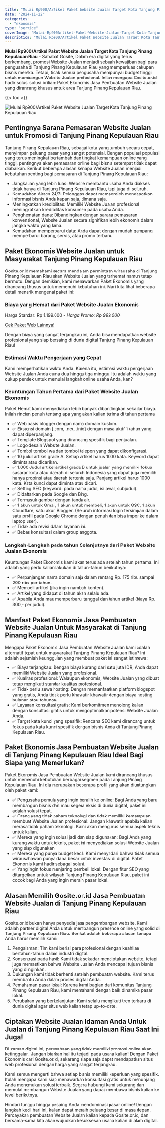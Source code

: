 ```yaml
---
title: "Mulai Rp900/Artikel Paket Website Jualan Target Kota Tanjung Pinang Kepulauan Riau"
date: "2024-11-22"
categories: 
  - "ekonomis"
type: "service"
coverImage: "Mulai-Rp900Artikel-Paket-Website-Jualan-Target-Kota-Tanjung-Pinang-Kepulauan-Riau.png"
description: "Mulai Rp900/Artikel Paket Website Jualan Target Kota Tanjung Pinang Kepulauan Riau. Hindari tunggu hingga pesaing Anda mendominasi pasar online! Dengan langk..."
---
```


**Mulai Rp900/Artikel Paket Website Jualan Target Kota Tanjung Pinang Kepulauan Riau** - Sahabat Gosite, Dalam era digital yang terus berkembang, promosi Website Jualan menjadi sebuah kewajiban bagi para pengusaha di Tanjung Pinang Kepulauan Riau yang memperluas cakupan bisnis mereka. Tetapi, tidak semua pengusaha mempunyai budget tinggi untuk membangun Website Jualan profesional. Inilah mengapa Gosite.or.id hadir solusi solusi brilian: Paket Ekonomis Jasa Pembuatan Website Jualan yang dirancang khusus untuk area Tanjung Pinang Kepulauan Riau.

{{< toc >}}

![Mulai Rp900/Artikel Paket Website Jualan Target Kota Tanjung Pinang Kepulauan Riau](/images/ekonomis/Mulai-Rp900Artikel-Paket-Website-Jualan-Target-Kota-Tanjung-Pinang-Kepulauan-Riau.png)

## Pentingnya Sarana Pemasaran Website Jualan untuk Promosi di Tanjung Pinang Kepulauan Riau

Tanjung Pinang Kepulauan Riau, sebagai kota yang tumbuh secara cepat, menyimpan peluang pasar yang sangat potensial. Dengan populasi populasi yang terus meningkat bertambah dan tingkat kemampuan online yang tinggi, pentingnya akan pemasaran online bagi bisnis setempat tidak dapat diabaikan. Berikut beberapa alasan kenapa Website Jualan menjadi kebutuhan penting bagi pemasaran di Tanjung Pinang Kepulauan Riau:

- Jangkauan yang lebih luas: Website membantu usaha Anda diakses tidak hanya di Tanjung Pinang Kepulauan Riau, tapi juga di seluruh.
- Kemudahan Akses 24/7: Pelanggan dapat memperoleh mendapatkan informasi bisnis Anda kapan saja, dimana saja.
- Meningkatkan kredibilitas: Memiliki Website Jualan profesional meningkatkan kredibilitas konsumen pada usaha Anda.
- Penghematan dana: Dibandingkan dengan sarana pemasaran konvensional, Website Jualan secara signifikan lebih ekonomis dalam jangka waktu yang lama.
- Kemudahan memperbarui data: Anda dapat dengan mudah gampang memperbarui barang, servis, atau promo terbaru.

## Paket Ekonomis Website Jualan untuk Masyarakat Tanjung Pinang Kepulauan Riau

Gosite.or.id memahami secara mendalam permintaan wirausaha di Tanjung Pinang Kepulauan Riau akan Website Jualan yang terhemat namun tetap bermutu. Dengan demikian, kami menawarkan Paket Ekonomis yang dirancang khusus untuk memenuhi kebutuhan ini. Mari kita lihat beberapa detail menarik mengenai paket ini:

### Biaya yang Hemat dari Paket Website Jualan Ekonomis

<a class="cta-button">Harga Standar: Rp 1.199.000 - <em>Harga Promo: Rp 999.000</em></a>

<a href="/jasa-web/" class="cta-button">Cek Paket Web Lainnya!</a>

Dengan biaya yang sangat terjangkau ini, Anda bisa mendapatkan website profesional yang siap bersaing di dunia digital Tanjung Pinang Kepulauan Riau!

### Estimasi Waktu Pengerjaan yang Cepat

Kami memperhatikan waktu Anda. Karena itu, estimasi waktu pengerjaan Website Jualan Anda cuma dua hingga tiga minggu. Itu adalah waktu yang cukup pendek untuk memulai langkah online usaha Anda, kan?

### Keuntungan Tahun Pertama dari Paket Website Jualan Ekonomis

Paket Hemat kami menyediakan lebih banyak dibandingkan sekadar biaya. Inilah rincian penuh tentang apa yang akan kalian terima di tahun pertama

- ✅ Web basis blogger dengan nama domain kustom.
- ✅ Ekstensi domain \[.com, .net, .info\] dengan masa aktif 1 tahun yang dapat diperpanjang.
- ✅ Template Blogspot yang dirancang spesifik bagi penjualan.
- ✅ Logo desain Website Jualan.
- ✅ Tombol tombol wa dan tombol telepon yang dapat dikonfigurasi.
- ✅ 10 judul artikel grade A. Setiap artikel harus 1000 kata. Keyword dapat diminta atau dicarikan.
- ✅ 1.000 Judul artikel artikel grade B untuk jualan yang memiliki fokus sasaran kota atau daerah di seluruh Indonesia yang dapat juga memilih hanya propinsi atau daerah tertentu saja. Panjang artikel harus 1000 kata. Kata kunci dapat diminta atau dicari.
- ✅ Setting SEO (keyword: pada nama judul, isi awal, subjudul).
- ✅ Didaftarkan pada Google dan Bing.
- ✅ Termasuk gambar dengan tanda air.
- ✅ 1 akun untuk Gmail, 1 akun untuk membeli, 1 akun untuk GSC, 1 akun Cloudflare, satu akun Blogger. (Seluruh informasi login tersimpan dalam satu profil pada Google Chrome dengan penuh dan bisa impor ke dalam laptop user).
- ✅ Tidak ada revisi dalam layanan ini.
- ✅ Bebas konsultasi dalam group anggota.

### Langkah-Langkah pada tahun Selanjutnya dari Paket Website Jualan Ekonomis

Keuntungan Paket Ekonomis kami akan terus ada setelah tahun pertama. Ini adalah yang perlu kalian lakukan di tahun-tahun berikutnya:

- ✅ Perpanjangan nama domain saja dalam rentang Rp. 175 ribu sampai 200 ribu per tahun.
- ✅ Membeli artikel (jika ingin nambah konten).
- ✅ Artikel yang didapat di tahun akan selalu ada.
- ✅ Apabila Anda mau memperbarui tanggal dan tahun artikel (biaya Rp. 300,- per judul).

## Manfaat Paket Ekonomis Jasa Pembuatan Website Jualan Untuk Masyarakat di Tanjung Pinang Kepulauan Riau

Mengapa Paket Ekonomis Jasa Pembuatan Website Jualan kami adalah alternatif tepat untuk masyarakat Tanjung Pinang Kepulauan Riau? Ini adalah sejumlah keunggulan yang membuat paket ini sangat istimewa:

- ✅ Biaya terjangkau: Dengan biaya kurang dari satu juta IDR, Anda dapat memiliki Website Jualan yang profesional.
- ✅ Kualitas profesional: Walaupun ekonomis, Website Jualan yang dibuat tetap mengikuti standar kualitas profesional.
- ✅ Tidak perlu sewa hosting: Dengan memanfaatkan platform blogspot yang gratis, Anda tidak perlu khawatir khawatir dengan biaya hosting bulanan atau tahunan.
- ✅ Layanan konsultasi gratis: Kami berkomitmen menolong kalian dengan konsultasi gratis untuk mengoptimalkan potensi Website Jualan Anda.
- ✅ Target kata kunci yang spesifik: Rencana SEO kami dirancang untuk fokus pada kata kunci spesifik dengan bisnis Anda di Tanjung Pinang Kepulauan Riau.

## Paket Ekonomis Jasa Pembuatan Website Jualan di Tanjung Pinang Kepulauan Riau Ideal Bagi Siapa yang Memerlukan?

Paket Ekonomis Jasa Pembuatan Website Jualan kami dirancang khusus untuk memenuhi kebutuhan berbagai segmen pada Tanjung Pinang Kepulauan Riau. Ini dia merupakan beberapa profil yang akan diuntungkan oleh paket kami:

- ✅ Pengusaha pemula yang ingin beralih ke online: Bagi Anda yang baru membangun bisnis dan mau segera eksis di dunia digital, paket ini adalah solusi tepat.
- ✅ Orang yang tidak paham teknologi dan tidak memiliki kemampuan membuat Website Jualan profesional: Jangan khawatir apabila kalian merasa tidak paham teknologi. Kami akan mengurus semua aspek teknis untuk kalian.
- ✅ Mereka yang ingin solusi jadi dan siap digunakan: Bagi Anda yang kurang waktu untuk teknis, paket ini menyediakan solusi Website Jualan yang siap digunakan.
- ✅ Mereka yang punya budget kecil: Kami menyadari bahwa tidak semua wirausahawan punya dana besar untuk investasi di digital. Paket Ekonomis kami hadir sebagai solusi.
- ✅ Yang ingin fokus menjaring pembeli lokal: Dengan fitur SEO yang ditargetkan untuk wilayah Tanjung Pinang Kepulauan Riau, paket ini cocok bagi Anda yang ingin meraih pasar lokal.

## Alasan Memilih Gosite.or.id Jasa Pembuatan Website Jualan di Tanjung Pinang Kepulauan Riau

Gosite.or.id bukan hanya penyedia jasa pengembangan website. Kami adalah partner digital Anda untuk membangun presence online yang solid di Tanjung Pinang Kepulauan Riau. Berikut adalah beberapa alasan kenapa Anda harus memilih kami:

1. Pengalaman: Tim kami berisi para profesional dengan keahlian bertahun-tahun dalam industri digital.
2. Konsentrasi pada hasil: Kami tidak sekadar menciptakan website, tetapi juga memastikan bahwa Website Jualan Anda mencapai tujuan bisnis yang diinginkan.
3. Dukungan kami tidak berhenti setelah pembuatan website. Kami terus membantu Anda dalam proses digital Anda.
4. Pemahaman pasar lokal: Karena kami bagian dari komunitas Tanjung Pinang Kepulauan Riau, kami memahami dengan baik dinamika pasar lokal.
5. Perubahan yang berkelanjutan: Kami selalu mengikuti tren terbaru di dunia digital agar situs web kalian tetap up-to-date.

## Ciptakan Website Jualan Idaman Anda Untuk Jualan di Tanjung Pinang Kepulauan Riau Saat Ini Juga!

Di zaman digital ini, perusahaan yang tidak memiliki promosi online akan ketinggalan. Jangan biarkan hal itu terjadi pada usaha kalian! Dengan Paket Ekonomis dari Gosite.or.id, sekarang siapa saja dapat mendapatkan situs web profesional dengan harga yang sangat terjangkau.

Kami semua mengerti bahwa setiap bisnis memiliki keperluan yang spesifik. Itulah mengapa kami siap menawarkan konsultasi gratis untuk menunjang Anda menemukan solusi terbaik. Segera hubungi kami sekarang dan memulai membangun Website Jualan yang dapat membawa bisnis kalian ke level berikutnya.

Hindari tunggu hingga pesaing Anda mendominasi pasar online! Dengan langkah kecil hari ini, kalian dapat meraih peluang besar di masa depan. Percayakan pembuatan Website Jualan kalian kepada Gosite.or.id, dan bersama-sama kita akan wujudkan kesuksesan usaha kalian di alam digital.